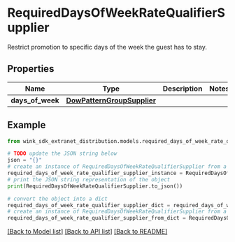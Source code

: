 # RequiredDaysOfWeekRateQualifierSupplier

Restrict promotion to specific days of the week the guest has to stay.

## Properties

Name | Type | Description | Notes
------------ | ------------- | ------------- | -------------
**days_of_week** | [**DowPatternGroupSupplier**](DowPatternGroupSupplier.md) |  | 

## Example

```python
from wink_sdk_extranet_distribution.models.required_days_of_week_rate_qualifier_supplier import RequiredDaysOfWeekRateQualifierSupplier

# TODO update the JSON string below
json = "{}"
# create an instance of RequiredDaysOfWeekRateQualifierSupplier from a JSON string
required_days_of_week_rate_qualifier_supplier_instance = RequiredDaysOfWeekRateQualifierSupplier.from_json(json)
# print the JSON string representation of the object
print(RequiredDaysOfWeekRateQualifierSupplier.to_json())

# convert the object into a dict
required_days_of_week_rate_qualifier_supplier_dict = required_days_of_week_rate_qualifier_supplier_instance.to_dict()
# create an instance of RequiredDaysOfWeekRateQualifierSupplier from a dict
required_days_of_week_rate_qualifier_supplier_from_dict = RequiredDaysOfWeekRateQualifierSupplier.from_dict(required_days_of_week_rate_qualifier_supplier_dict)
```
[[Back to Model list]](../README.md#documentation-for-models) [[Back to API list]](../README.md#documentation-for-api-endpoints) [[Back to README]](../README.md)


